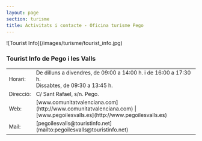 ```yaml
---
layout: page
section: turisme
title: Activitats i contacte - Oficina turisme Pego
---
```


<div class="center" markdown="1">
![Tourist Info](/images/turisme/tourist_info.jpg)
</div>

### Tourist Info de Pego i les Valls

<table>
    <tbody>
        <tr><td>Horari:</td><td>De dilluns a divendres, de 09:00 a 14:00 h. i de 16:00 a 17:30 h.<br>Dissabtes, de 09:30 a 13:45 h.</td></tr>
        <tr><td>Direcció:</td><td>C/ Sant Rafael, s/n. Pego.</td></tr>
        <tr><td>Web:</td><td markdown="1">[www.comunitatvalenciana.com](http://www.comunitatvalenciana.com) | [www.pegoilesvalls.es](http://www.pegoilesvalls.es) </td></tr>
        <tr><td>Mail:</td><td markdown="1">[pegoilesvalls@touristinfo.net](mailto:pegoilesvalls@touristinfo.net)</td></tr>
    </tbody>
</table>